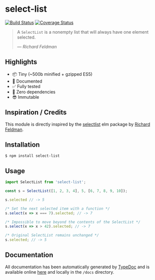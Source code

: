 # select-list

[![Build Status](https://travis-ci.org/chrstntdd/select-list.svg?branch=master)](https://travis-ci.org/chrstntdd/select-list) [![Coverage Status](https://coveralls.io/repos/github/chrstntdd/select-list/badge.svg?branch=class-rewrite)](https://coveralls.io/github/chrstntdd/select-list?branch=class-rewrite)

> A `SelectList` is a nonempty list that will always have one element selected.
> 
> — <cite>Richard Feldman</cite>

## Highlights

* 📦 Tiny (~500b minified + gzipped ES5)
* 📖 Documented
* ✅ Fully tested
* 🚫 Zero dependencies
* 😎 Immutable

## Inspiration / Credits

This module is directly inspired by the [selectlist](https://github.com/rtfeldman/selectlist) elm package by [Richard Feldman](https://github.com/rtfeldman).

## Installation

```shell
$ npm install select-list
```

## Usage

```js
import SelectList from 'select-list';

const s = SelectList([1, 2, 3, 4], 5, [6, 7, 8, 9, 10]);

s.selected // -> 5

/* Set the next selected item with a function */
s.select(x => x === 7).selected; // -> 7

/* Impossible to move beyond the contents of the SelectList */
s.select(x => x > 42).selected; // -> 7

/* Original SelectList remains unchanged */
s.selected; // -> 5
```

## Documentation

All documentation has been automatically generated by [TypeDoc](https://github.com/TypeStrong/typedoc) and is available online [here](https://select-list-docs.netlify.com/) and locally in the `/docs` directory.
